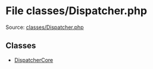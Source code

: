 File classes/Dispatcher.php
=========

Source: [classes/Dispatcher.php](https://github.com/PrestaShop/PrestaShop/blob/1.6.0.14/classes/Dispatcher.php)


Classes
-------

* [DispatcherCore](class.DispatcherCore.md)

